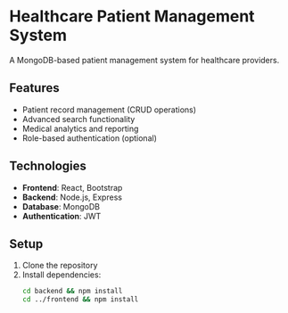 # Healthcare Patient Management System

A MongoDB-based patient management system for healthcare providers.

## Features

- Patient record management (CRUD operations)
- Advanced search functionality
- Medical analytics and reporting
- Role-based authentication (optional)

## Technologies

- **Frontend**: React, Bootstrap
- **Backend**: Node.js, Express
- **Database**: MongoDB
- **Authentication**: JWT

## Setup

1. Clone the repository
2. Install dependencies:
   ```bash
   cd backend && npm install
   cd ../frontend && npm install
